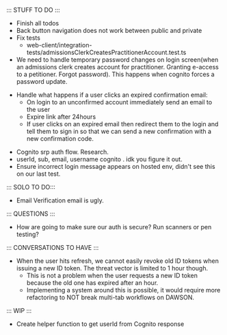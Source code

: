 ::: STUFF TO DO :::
- Finish all todos
- Back button navigation does not work between public and private
- Fix tests
  - web-client/integration-tests/admissionsClerkCreatesPractitionerAccount.test.ts
- We need to handle temporary password changes on login screen(when an admissions clerk creates account for practitioner. Granting e-access to a petitioner. Forgot password). This happens when cognito forces a password update.
+ Handle what happens if a user clicks an expired confirmation email: 
  - On login to an unconfirmed account immediately send an email to the user
  - Expire link after 24hours
  - If user clicks on an expired email then redirect them to the login and tell them to sign in so that we can send a new confirmation with a new confirmation code.
- Cognito srp auth flow. Research.
- userId, sub, email, username cognito . idk you figure it out.
- Ensure incorrect login message appears on hosted env, didn't see this on our last test.

::: SOLO TO DO:::
+ Email Verification email is ugly.

::: QUESTIONS :::
- How are going to make sure our auth is secure? Run scanners or pen testing? 


::: CONVERSATIONS TO HAVE :::
- When the user hits refresh, we cannot easily revoke old ID tokens when issuing a new ID token. The threat vector is limited to 1 hour though. 
  - This is not a problem when the user requests a new ID token because the old one has expired after an hour. 
  - Implementing a system around this is possible, it would require more refactoring to NOT break multi-tab workflows on DAWSON.
  
::: WIP :::
- Create helper function to get userId from Cognito response
